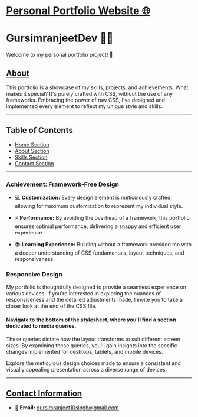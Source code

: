# [Personal Portfolio Website 🌐]()
# GursimranjeetDev 👨‍💻 

Welcome to my personal portfolio project! 🚀

## [About]()
 This portfolio is a showcase of my skills, projects, and achievements. What makes it special? It's purely crafted with CSS, without the use of any frameworks. Embracing the power of raw CSS, I've designed and 
 implemented every element to reflect my unique style and skills.
 
---
## Table of Contents

- [Home Section]()
- [About Section]()
- [Skills Section]()
- [Contact Section]()
---




### Achievement: Framework-Free Design

- 💻 **Customization:** Every design element is meticulously crafted, allowing for maximum customization to represent my individual style.
  
- ⚡ **Performance:** By avoiding the overhead of a framework, this portfolio ensures optimal performance, delivering a snappy and efficient user experience.
  
- 📚 **Learning Experience:** Building without a framework provided me with a deeper understanding of CSS fundamentals, layout techniques, and responsiveness.

### Responsive Design

My portfolio is thoughtfully designed to provide a seamless experience on various devices. If you're interested in exploring the nuances of responsiveness and the detailed adjustments made, I invite you to take a closer look at the end of the CSS file.

#### Navigate to the bottom of the stylesheet, where you'll find a section dedicated to media queries. 

These queries dictate how the layout transforms to suit different screen sizes. By examining these queries, you'll gain insights into the specific changes implemented for desktops, tablets, and mobile devices.

Explore the meticulous design choices made to ensure a consistent and visually appealing presentation across a diverse range of devices.

---

## [Contact Information]()
- 📧 **Email:** gursimranjeet10singh@gmail.com


